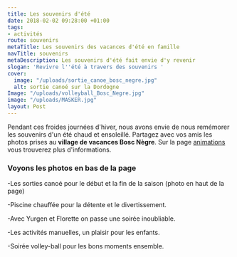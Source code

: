 ```yaml
---
title: Les souvenirs d'été
date: 2018-02-02 09:28:00 +01:00
tags:
- activités
route: souvenirs
metaTitle: Les souvenirs des vacances d'été en famille
navTitle: souvenirs
metaDescription: Les souvenirs d'été fait envie d'y revenir
slogan: 'Revivre l''été à travers des souvenirs '
cover:
  image: "/uploads/sortie_canoe_bosc_negre.jpg"
  alt: sortie canoé sur la Dordogne
Image: "/uploads/volleyball_Bosc_Negre.jpg"
image: "/uploads/MASKER.jpg"
layout: Post
---
```


Pendant ces froides journées d'hiver, nous avons envie de nous remémorer les souvenirs d'un été chaud et ensoleillé. Partagez avec vos amis les photos prises au **village de vacances Bosc Nègre**. 
Sur la page [animations](https://www.boscnegre-vacances.com/animations/) vous trouverez plus d'informations.

### Voyons les photos en bas de la page 
-Les sorties canoé pour le début et la fin de la saison (photo en haut de la page) 

-Piscine chauffée pour la détente et le divertissement.

-Avec Yurgen et Florette on passe une soirée inoubliable.

-Les activités manuelles, un plaisir pour les enfants. 

-Soirée volley-ball pour les bons moments ensemble.